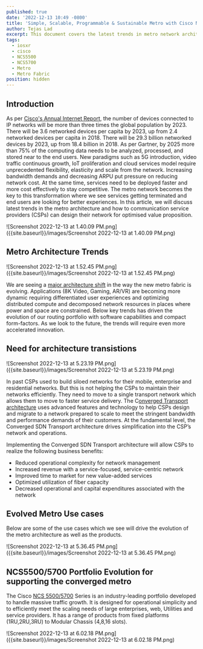 ```yaml
---
published: true
date: '2022-12-13 10:49 -0800'
title: 'Simple, Scalable, Programmable & Sustainable Metro with Cisco NCS5500/NC5700'
author: Tejas Lad
excerpt: This document covers the latest trends in metro network architecture
tags:
  - iosxr
  - cisco
  - NCS5500
  - NCS5700
  - Metro
  - Metro Fabric
position: hidden
---
```

## Introduction

As per [Cisco's Annual Internet Report](https://www.cisco.com/c/en/us/solutions/collateral/executive-perspectives/annual-internet-report/white-paper-c11-741490.html), the number of devices connected to IP networks will be more than three times the global population by 2023. There will be 3.6 networked devices per capita by 2023, up from 2.4 networked devices per capita in 2018. There will be 29.3 billion networked devices by 2023, up from 18.4 billion in 2018. As per Gartner, by 2025 more than 75% of the computing data needs to be analyzed, processed, and stored near to the end users. New paradigms such as 5G introduction, video traffic continuous growth, IoT proliferation and cloud services model require unprecedented flexibility, elasticity and scale from the network. Increasing bandwidth demands and decreasing ARPU put pressure on reducing network cost. At the same time, services need to be deployed faster and more cost effectively to stay competitive. The metro network becomes the key to this transformation where we see services getting terminated and end users are looking for better experiences. In this article, we will discuss latest trends in the metro architecture and how to communication service providers (CSPs) can design their network for optimised value proposition.  

![Screenshot 2022-12-13 at 1.40.09 PM.png]({{site.baseurl}}/images/Screenshot 2022-12-13 at 1.40.09 PM.png)

## Metro Architecture Trends

![Screenshot 2022-12-13 at 1.52.45 PM.png]({{site.baseurl}}/images/Screenshot 2022-12-13 at 1.52.45 PM.png)

We are seeing a [major architecture shift](https://blogs.cisco.com/sp/catching-the-next-wave-of-innovation-in-routing-and-automation) in the way the new metro fabric is evolving. Applications (8K Video, Gaming, AR/VR) are becoming more dynamic requiring differentiated user experiences and optimizing distributed compute and decomposed network resources in places where power and space are constrained. Below key trends has driven the evolution of our routing portfolio with software capabilities and compact form-factors. As we look to the future, the trends will require even more accelerated innovation.

## Need for architecture transistions

![Screenshot 2022-12-13 at 5.23.19 PM.png]({{site.baseurl}}/images/Screenshot 2022-12-13 at 5.23.19 PM.png)

In past CSPs used to build siloed networks for their mobile, enterprise and residential networks. But this is not helping the CSPs to maintain their networks efficiently. They need to move to a single transport network which allows them to move to faster service delivery. The C[onverged Transport architecture](https://www.cisco.com/c/en/us/solutions/collateral/service-provider/converged-sdn-transport/at-a-glance-c45-744218.html) uses advanced features and technology to help CSPs design and migrate to a network prepared to scale to meet the stringent bandwidth and performance demands of their customers. At the fundamental level, the Converged SDN Transport architecture drives simplification into the CSP’s network and operations.

Implementing the Converged SDN Transport architecture will allow CSPs to realize the following business benefits:

- Reduced operational complexity for network management
- Increased revenue with a service-focused, service-centric network
- Improved time to market for new value-added services
- Optimized utilization of fiber capacity
- Decreased operational and capital expenditures associated with the network


## Evolved Metro Use cases

Below are some of the use cases which we see will drive the evolution of the metro architecture as well as the products.

![Screenshot 2022-12-13 at 5.36.45 PM.png]({{site.baseurl}}/images/Screenshot 2022-12-13 at 5.36.45 PM.png)

## NCS5500/5700 Portfolio Evolution for supporting the converged metro

The Cisco [NCS 5500/5700](https://www.cisco.com/c/en/us/products/routers/network-convergence-system-5500-series/index.html) Series is an industry-leading portfolio developed to handle massive traffic growth. It is designed for operational simplicity and to efficiently meet the scaling needs of large enterprises, web, Utilities and service providers. It has a range of products from fixed platforms (1RU,2RU,3RU) to Modular Chassis (4,8,16 slots).

![Screenshot 2022-12-13 at 6.02.18 PM.png]({{site.baseurl}}/images/Screenshot 2022-12-13 at 6.02.18 PM.png)








